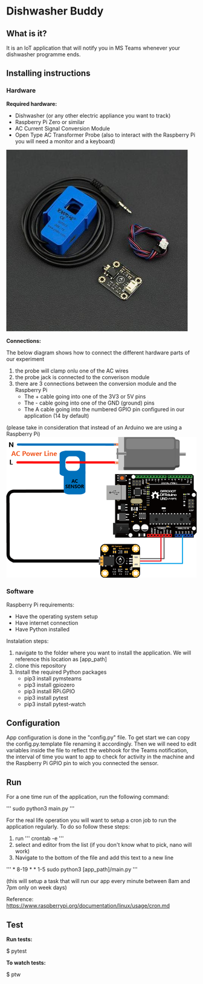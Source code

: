 
# Dishwasher Buddy

## What is it?
It is an IoT application that will notify you in MS Teams whenever your dishwasher programme ends.

## Installing instructions

### **Hardware**

**Required hardware:**
- Dishwasher (or any other electric appliance you want to track)
- Raspberry Pi Zero or similar
- AC Current Signal Conversion Module
- Open Type AC Transformer Probe
(also to interact with the Raspberry Pi you will need a monitor and a keyboard)

![alt text](/images/ac_current_sensor_20a.jpg "AC Current Signal Conversion Module and Probe")

**Connections:**

The below diagram shows how to connect the different hardware parts of our experiment
1. the probe will clamp onlu one of the AC wires
2. the probe jack is connected to the converison module
3. there are 3 connections between the conversion module and the Raspberry Pi
    - The + cable going into one of the 3V3 or 5V pins
    - The - cable going into one of the GND (ground) pins
    - The A cable going into the numbered GPIO pin configured in our application (14 by default)

(please take in consideration that instead of an Arduino we are using a Raspberry Pi)
![alt text](/images/connection_diagram.png "Connections diagram")

### **Software**

Raspberry Pi requirements:
- Have the operating system setup
- Have internet connection
- Have Python installed

Instalation steps:
1. navigate to the folder where you want to install the application. We will reference this location as [app_path]
2. clone this repository
3. Install the required Python packages
    - pip3 install pymsteams
    - pip3 install gpiozero
    - pip3 install RPi.GPIO
    - pip3 install pytest
    - pip3 install pytest-watch

## Configuration

App configuration is done in the "config.py" file. To get start we can copy the config.py.template file renaming it accordingly. Then we will need to edit variables inside the file to reflect the webhook for the Teams notification, the interval of time you want to app to check for activity in the machine and the Raspberry Pi GPIO pin to wich you connected the sensor.

## Run

For a one time run of the application, run the following command:

''' sudo python3 main.py '''

For the real life operation you will want to setup a cron job to run the application regularly. To do so follow these steps:
1. run ''' crontab -e '''
2. select and editor from the list (if you don't know what to pick, nano will work)
3. Navigate to the bottom of the file and add this text to a new line

''' * 8-19 * * 1-5 sudo python3 [app_path]/main.py '''

(this will setup a task that will run our app every minute between 8am and 7pm only on week days)

Reference: https://www.raspberrypi.org/documentation/linux/usage/cron.md

## Test

**Run tests:**

$ pytest

**To watch tests:**

$ ptw
